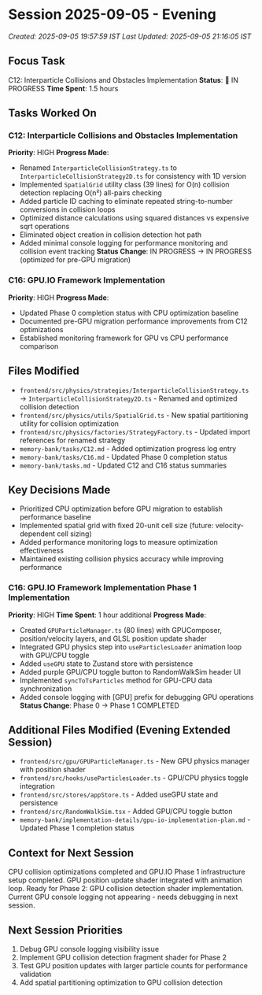 # Session 2025-09-05 - Evening
*Created: 2025-09-05 19:57:59 IST*
*Last Updated: 2025-09-05 21:16:05 IST*

## Focus Task
C12: Interparticle Collisions and Obstacles Implementation
**Status**: 🔄 IN PROGRESS
**Time Spent**: 1.5 hours

## Tasks Worked On
### C12: Interparticle Collisions and Obstacles Implementation
**Priority**: HIGH
**Progress Made**:
- Renamed `InterparticleCollisionStrategy.ts` to `InterparticleCollisionStrategy2D.ts` for consistency with 1D version
- Implemented `SpatialGrid` utility class (39 lines) for O(n) collision detection replacing O(n²) all-pairs checking
- Added particle ID caching to eliminate repeated string-to-number conversions in collision loops
- Optimized distance calculations using squared distances vs expensive sqrt operations
- Eliminated object creation in collision detection hot path
- Added minimal console logging for performance monitoring and collision event tracking
**Status Change**: IN PROGRESS → IN PROGRESS (optimized for pre-GPU migration)

### C16: GPU.IO Framework Implementation  
**Priority**: HIGH
**Progress Made**:
- Updated Phase 0 completion status with CPU optimization baseline
- Documented pre-GPU migration performance improvements from C12 optimizations
- Established monitoring framework for GPU vs CPU performance comparison

## Files Modified
- `frontend/src/physics/strategies/InterparticleCollisionStrategy.ts` → `InterparticleCollisionStrategy2D.ts` - Renamed and optimized collision detection
- `frontend/src/physics/utils/SpatialGrid.ts` - New spatial partitioning utility for collision optimization
- `frontend/src/physics/factories/StrategyFactory.ts` - Updated import references for renamed strategy
- `memory-bank/tasks/C12.md` - Added optimization progress log entry
- `memory-bank/tasks/C16.md` - Updated Phase 0 completion status
- `memory-bank/tasks.md` - Updated C12 and C16 status summaries

## Key Decisions Made
- Prioritized CPU optimization before GPU migration to establish performance baseline
- Implemented spatial grid with fixed 20-unit cell size (future: velocity-dependent cell sizing)
- Added performance monitoring logs to measure optimization effectiveness
- Maintained existing collision physics accuracy while improving performance

### C16: GPU.IO Framework Implementation Phase 1 Implementation
**Priority**: HIGH
**Time Spent**: 1 hour additional
**Progress Made**:
- Created `GPUParticleManager.ts` (80 lines) with GPUComposer, position/velocity layers, and GLSL position update shader
- Integrated GPU physics step into `useParticlesLoader` animation loop with GPU/CPU toggle
- Added `useGPU` state to Zustand store with persistence
- Added purple GPU/CPU toggle button to RandomWalkSim header UI
- Implemented `syncToTsParticles` method for GPU-CPU data synchronization
- Added console logging with [GPU] prefix for debugging GPU operations
**Status Change**: Phase 0 → Phase 1 COMPLETED

## Additional Files Modified (Evening Extended Session)
- `frontend/src/gpu/GPUParticleManager.ts` - New GPU physics manager with position shader
- `frontend/src/hooks/useParticlesLoader.ts` - GPU/CPU physics toggle integration
- `frontend/src/stores/appStore.ts` - Added useGPU state and persistence
- `frontend/src/RandomWalkSim.tsx` - Added GPU/CPU toggle button
- `memory-bank/implementation-details/gpu-io-implementation-plan.md` - Updated Phase 1 completion status

## Context for Next Session
CPU collision optimizations completed and GPU.IO Phase 1 infrastructure setup completed. GPU position update shader integrated with animation loop. Ready for Phase 2: GPU collision detection shader implementation. Current GPU console logging not appearing - needs debugging in next session.

## Next Session Priorities
1. Debug GPU console logging visibility issue
2. Implement GPU collision detection fragment shader for Phase 2
3. Test GPU position updates with larger particle counts for performance validation
4. Add spatial partitioning optimization to GPU collision detection
